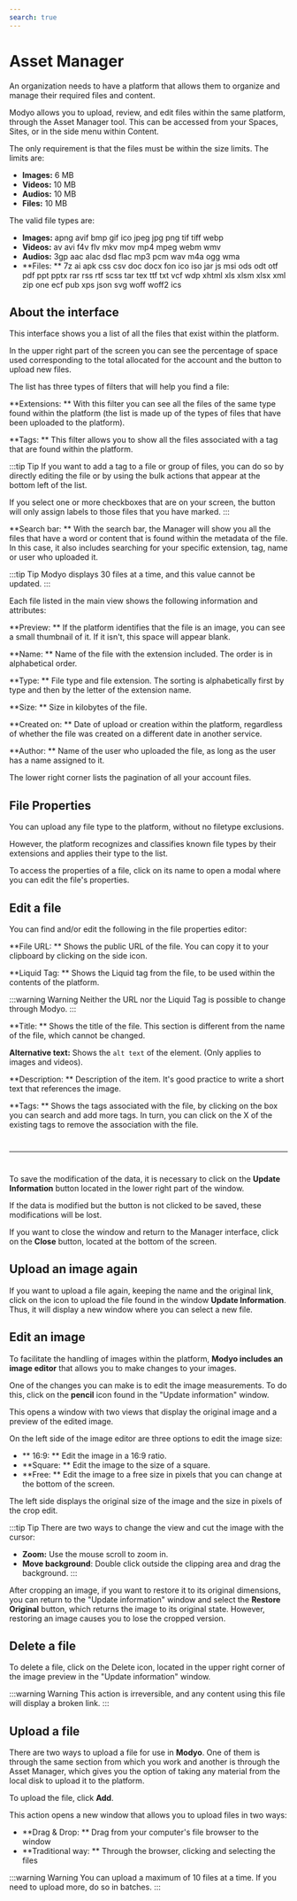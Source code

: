```yaml
---
search: true
---
```


# Asset Manager

An organization needs to have a platform that allows them to organize and manage their required files and content.

Modyo allows you to upload, review, and edit files within the same platform, through the Asset Manager tool. This can be accessed from your Spaces, Sites, or in the side menu within Content. 

The only requirement is that the files must be within the size limits. The limits are:

- **Images:** 6 MB
- **Videos:** 10 MB
- **Audios:** 10 MB
- **Files:** 10 MB

The valid file types are:

- **Images:** apng avif bmp gif ico jpeg jpg png tif tiff webp
- **Videos:** av avi f4v flv mkv mov mp4 mpeg webm wmv
- **Audios:** 3gp aac alac dsd flac mp3 pcm wav m4a ogg wma
- **Files: ** 7z ai apk css csv doc docx fon ico iso jar js msi ods odt otf pdf ppt pptx rar rss rtf scss tar tex ttf txt vcf wdp xhtml xls xlsm xlsx xml zip one ecf pub xps json svg woff woff2 ics


## About the interface

This interface shows you a list of all the files that exist within the platform.

In the upper right part of the screen you can see the percentage of space used corresponding to the total allocated for the account and the button to upload new files.

The list has three types of filters that will help you find a file:

**Extensions: ** With this filter you can see all the files of the same type found within the platform (the list is made up of the types of files that have been uploaded to the platform).

**Tags: ** This filter allows you to show all the files associated with a tag that are found within the platform.

:::tip Tip
If you want to add a tag to a file or group of files, you can do so by directly editing the file or by using the bulk actions that appear at the bottom left of the list. 

If you select one or more checkboxes that are on your screen, the button will only assign labels to those files that you have marked.
:::

**Search bar: ** With the search bar, the Manager will show you all the files that have a word or content that is found within the metadata of the file. In this case, it also includes searching for your specific extension, tag, name or user who uploaded it.

:::tip Tip
Modyo displays 30 files at a time, and this value cannot be updated.
:::

Each file listed in the main view shows the following information and attributes:

**Preview: ** If the platform identifies that the file is an image, you can see a small thumbnail of it. If it isn't, this space will appear blank.

**Name: ** Name of the file with the extension included. The order is in alphabetical order.

**Type: ** File type and file extension. The sorting is alphabetically first by type and then by the letter of the extension name.

**Size: ** Size in kilobytes of the file.

**Created on: ** Date of upload or creation within the platform, regardless of whether the file was created on a different date in another service.

**Author: ** Name of the user who uploaded the file, as long as the user has a name assigned to it.

The lower right corner lists the pagination of all your account files.


## File Properties
You can upload any file type to the platform, without no filetype exclusions.

However, the platform recognizes and classifies known file types by their extensions and applies their type to the list.

To access the properties of a file, click on its name to open a modal where you can edit the file's properties.

## Edit a file
You can find and/or edit the following in the file properties editor:

**File URL: ** Shows the public URL of the file. You can copy it to your clipboard by clicking on the side icon.

**Liquid Tag: ** Shows the Liquid tag from the file, to be used within the contents of the platform.

:::warning Warning
Neither the URL nor the Liquid Tag is possible to change through Modyo.
:::

**Title: ** Shows the title of the file. This section is different from the name of the file, which cannot be changed.

**Alternative text:** Shows the ```alt text``` of the element. (Only applies to images and videos).

**Description: ** Description of the item. It's good practice to write a short text that references the image.

**Tags: ** Shows the tags associated with the file, by clicking on the box you can search and add more tags. In turn, you can click on the X of the existing tags to remove the association with the file.

<hr style="margin: 40px 0;" />

To save the modification of the data, it is necessary to click on the **Update Information** button located in the lower right part of the window.

If the data is modified but the button is not clicked to be saved, these modifications will be lost.

If you want to close the window and return to the Manager interface, click on the **Close** button, located at the bottom of the screen.

## Upload an image again

If you want to upload a file again, keeping the name and the original link, click on the icon to upload the file found in the window **Update Information**. Thus, it will display a new window where you can select a new file.

## Edit an image

To facilitate the handling of images within the platform, **Modyo includes an image editor** that allows you to make changes to your images.

One of the changes you can make is to edit the image measurements. To do this, click on the **pencil** icon found in the "Update information" window.

This opens a window with two views that display the original image and a preview of the edited image.

On the left side of the image editor are three options to edit the image size:

- ** 16:9: ** Edit the image in a 16:9 ratio.
- **Square: ** Edit the image to the size of a square.
- **Free: ** Edit the image to a free size in pixels that you can change at the bottom of the screen.

The left side displays the original size of the image and the size in pixels of the crop edit.

:::tip Tip
There are two ways to change the view and cut the image with the cursor:

- **Zoom:** Use the mouse scroll to zoom in.
- **Move background**: Double click outside the clipping area and drag the background.
:::

After cropping an image, if you want to restore it to its original dimensions, you can return to the "Update information" window and select the **Restore Original** button, which returns the image to its original state. However, restoring an image causes you to lose the cropped version.

## Delete a file

To delete a file, click on the Delete icon, located in the upper right corner of the image preview in the "Update information" window.

:::warning Warning
This action is irreversible, and any content using this file will display a broken link.
:::

## Upload a file

There are two ways to upload a file for use in **Modyo**. One of them is through the same section from which you work and another is through the Asset Manager, which gives you the option of taking any material from the local disk to upload it to the platform.

To upload the file, click **Add**.

This action opens a new window that allows you to upload files in two ways:

- **Drag & Drop: ** Drag from your computer's file browser to the window
- **Traditional way: ** Through the browser, clicking and selecting the files

:::warning Warning
You can upload a maximum of 10 files at a time. If you need to upload more, do so in batches.
:::
